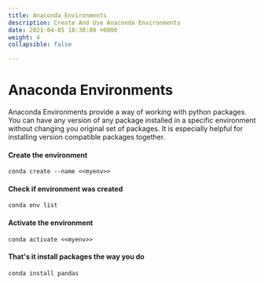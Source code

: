 ```yaml
---
title: Anaconda Environments
description: Create And Use Anaconda Environments
date: 2021-04-05 18:30:00 +0000
weight: 4
collapsible: false

---
```

# Anaconda Environments

Anaconda Environments provide a way of working with python packages. You can have any version of any package installed in a specific environment without changing you original set of packages. It is especially helpful for installing version compatible packages together. 

#### Create the environment

    conda create --name <<myenv>>

#### Check if environment was created

    conda env list

#### Activate the environment

    conda activate <<myenv>>

#### That's it install packages the way you do

    conda install pandas